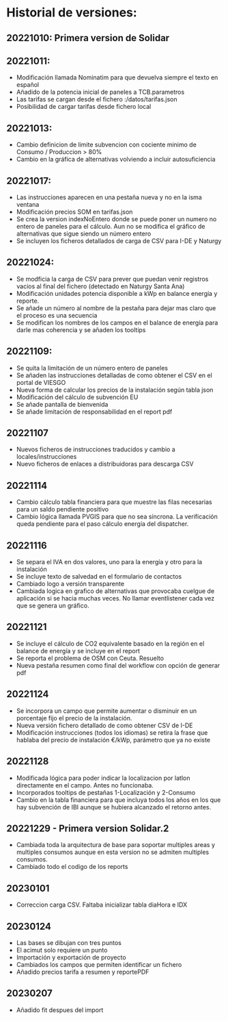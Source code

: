 # Historial de versiones:

## 20221010: Primera version de Solidar

## 20221011: 
- Modificación llamada Nominatim para que devuelva siempre el texto en español
- Añadido de la potencia inicial de paneles a TCB.parametros
- Las tarifas se cargan desde el fichero <urlbase>:/datos/tarifas.json 
- Posibilidad de cargar tarifas desde fichero local

## 20221013:
- Cambio definicion de limite subvencion con cociente minimo de Consumo / Produccion > 80%
- Cambio en la gráfica de alternativas volviendo a incluir autosuficiencia

## 20221017:
- Las instrucciones aparecen en una pestaña nueva y no en la isma ventana
- Modificación precios SOM en tarifas.json
- Se crea la version indexNoEntero donde se puede poner un numero no entero de paneles para el cálculo. Aun no se modifica el gráfico de alternativas que sigue siendo un número entero
- Se incluyen los ficheros detallados de carga de CSV para I-DE y Naturgy

## 20221024:
- Se modficia la carga de CSV para prever que puedan venir registros vacios al final del fichero (detectado en Naturgy Santa Ana)
- Modificación unidades potencia disponible a kWp en balance energía y reporte.
- Se añade un número al nombre de la pestaña para dejar mas claro que el proceso es una secuencia
- Se modifican los nombres de los campos en el balance de energía para darle mas coherencia y se añaden los tooltips

## 20221109:
- Se quita la limitación de un número entero de paneles
- Se añaden las instrucciones detalladas de como obtener el CSV en el portal de VIESGO
- Nueva forma de calcular los precios de la instalación según tabla json
- Modificación del cálculo de subvención EU
- Se añade pantalla de bienvenida
- Se añade limitación de responsabilidad en el report pdf

## 20221107
- Nuevos ficheros de instrucciones traducidos y cambio a locales/instrucciones
- Nuevo ficheros de enlaces a distribuidoras para descarga CSV

## 20221114
- Cambio cálculo tabla financiera para que muestre las filas necesarias para un saldo pendiente positivo
- Cambio lógica llamada PVGIS para que no sea síncrona. La verificación queda pendiente para el paso cálculo energía del dispatcher.

## 20221116
- Se separa el IVA en dos valores, uno para la energía y otro para la instalación
- Se incluye texto de salvedad en el formulario de contactos
- Cambiado logo a versión transparente
- Cambiada logica en grafico de alternativas que provocaba cuelgue de aplicación si se hacia muchas veces. No llamar eventlistener cada vez que se genera un gráfico.

## 20221121
- Se incluye el cálculo de CO2 equivalente basado en la región en el balance de energía y se incluye en el report
- Se reporta el problema de OSM con Ceuta. Resuelto
- Nueva pestaña resumen como final del workflow con opción de generar pdf

## 20221124
- Se incorpora un campo que permite aumentar o disminuir en un porcentaje fijo el precio de la instalación.
- Nueva versión fichero detallado de como obtener CSV de I-DE
- Modificación instrucciones (todos los idiomas) se retira la frase que hablaba del precio de instalación €/kWp, parámetro que ya no existe

## 20221128
- Modificada lógica para poder indicar la localizacion por latlon directamente en el campo. Antes no funcionaba.
- Incorporados tooltips de pestañas 1-Localización y 2-Consumo
- Cambio en la tabla financiera para que incluya todos los años en los que hay subvención de IBI aunque se hubiera alcanzado el retorno antes.

## 20221229 - Primera version Solidar.2
- Cambiada toda la arquitectura de base para soportar multiples areas y multiples consumos aunque en esta version no se admiten multiples consumos.
- Cambiado todo el codigo de los reports

## 20230101
- Correccion carga CSV. Faltaba inicializar tabla diaHora e IDX

## 20230124
- Las bases se dibujan con tres puntos
- El acimut solo requiere un punto
- Importación y exportación de proyecto
- Cambiados los campos que permiten identificar un fichero
- Añadido precios tarifa a resumen y reportePDF

## 20230207
- Añadido fit despues del import

